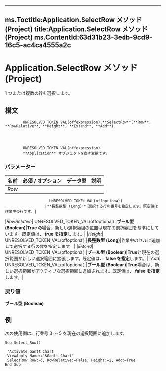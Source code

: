 

---
ms.Toctitle:Application.SelectRow メソッド (Project)
title:Application.SelectRow メソッド (Project)
ms.ContentId:63d31b23-3edb-9cd9-16c5-ac4ca4555a2c
---
# Application.SelectRow メソッド (Project)




1 つまたは複数の行を選択します。

## 構文

            UNRESOLVED_TOKEN_VAL(offexpression).**SelectRow**(**Row**, **RowRelative**, **Height**, **Extend**, **Add**)




            UNRESOLVED_TOKEN_VAL(offexpression)
            **Application** オブジェクトを表す変数です。

### パラメーター

|**名前**|**必須 / オプション**|**データ型**|**説明**|
|---|---|---|---|
|*Row*|
                        UNRESOLVED_TOKEN_VAL(offoptional)
                      |**長整数型 (Long)**|選択する行の番号を指定します。既定値は作業中の行です。|
|*RowRelative*|
                        UNRESOLVED_TOKEN_VAL(offoptional)
                      |**ブール型 (Boolean)**|**True の**場合、新しい選択範囲の位置は現在の選択範囲を基準にしています。既定値は、 **true を指定**します。|
|*Height*|
                        UNRESOLVED_TOKEN_VAL(offoptional)
                      |**長整数型 (Long)**|作業中のセルに追加して選択する行の数を指定します。|
|*Extend*|
                        UNRESOLVED_TOKEN_VAL(offoptional)
                      |**ブール型 (Boolean)**|**True**と現在の選択範囲が新しい選択範囲に拡張します。既定値は、 **false を指定**します。|
|*Add*|
                        UNRESOLVED_TOKEN_VAL(offoptional)
                      |**ブール型 (Boolean)**|**True**場合は、新しい選択範囲がアクティブな選択範囲に追加されます。既定値は、 **false を指定**します。|



### 戻り値
**ブール型 (Boolean)**





## 例
次の使用例は、行番号 3 ～ 5 を現在の選択範囲に追加します。

```vba
Sub Select_Row() 
 
 'Activate Gantt Chart 
 ViewApply Name:="&Gantt Chart" 
 SelectRow Row:=3, RowRelative:=False, Height:=2, Add:=True 
End Sub
```





